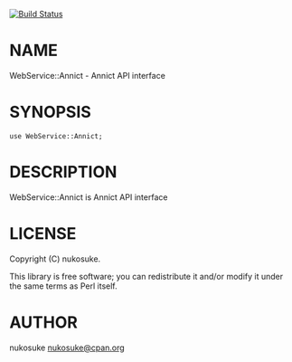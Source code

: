 [![Build Status](https://travis-ci.org/nukosuke/p5-webservice-annict.svg?branch=master)](https://travis-ci.org/nukosuke/p5-webservice-annict)
# NAME

WebService::Annict - Annict API interface

# SYNOPSIS

    use WebService::Annict;

# DESCRIPTION

WebService::Annict is Annict API interface

# LICENSE

Copyright (C) nukosuke.

This library is free software; you can redistribute it and/or modify
it under the same terms as Perl itself.

# AUTHOR

nukosuke <nukosuke@cpan.org>
